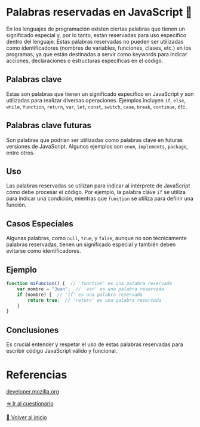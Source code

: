 # Palabras reservadas en JavaScript 🚀

En los lenguajes de programación existen ciertas palabras que tienen un significado especial y, por lo tanto, están reservadas para uso específico dentro del lenguaje. Estas palabras reservadas no pueden ser utilizadas como identificadores (nombres de variables, funciones, clases, etc.) en los programas, ya que están destinadas a servir como keywords para indicar acciones, declaraciones o estructuras específicas en el código.

## Palabras clave
Estas son palabras que tienen un significado específico en JavaScript y son utilizadas para realizar diversas operaciones. Ejemplos incluyen `if`, `else`, `while`, `function`, `return`, `var`, `let`, `const`, `switch`, `case`, `break`, `continue`, etc.

## Palabras clave futuras
Son palabras que podrían ser utilizadas como palabras clave en futuras versiones de JavaScript. Algunos ejemplos son `enum`, `implements`, `package`, entre otros.

## Uso
Las palabras reservadas se utilizan para indicar al intérprete de JavaScript cómo debe procesar el código. Por ejemplo, la palabra clave `if` se utiliza para indicar una condición, mientras que `function` se utiliza para definir una función.

## Casos Especiales
Algunas palabras, como `null`, `true`, y `false`, aunque no son técnicamente palabras reservadas, tienen un significado especial y también deben evitarse como identificadores.

## Ejemplo
```javascript
function miFuncion() {  // 'function' es una palabra reservada
    var nombre = "Juan";  // 'var' es una palabra reservada
    if (nombre) {  // 'if' es una palabra reservada
        return true;  // 'return' es una palabra reservada
    }
}
```

## Conclusiones
Es crucial entender y respetar el uso de estas palabras reservadas para escribir código JavaScript válido y funcional.

# Referencias
[developer.mozilla.org](https://developer.mozilla.org/en-US/docs/Web/JavaScript/Reference/Lexical_grammar)

[⏪ Ir al cuestionario](../../../cuestionarios/01-introduccion/01-sintaxis-basica/01-palabras-reservadas.md)

[🏡 Volver al inicio](../../../readme.md)
